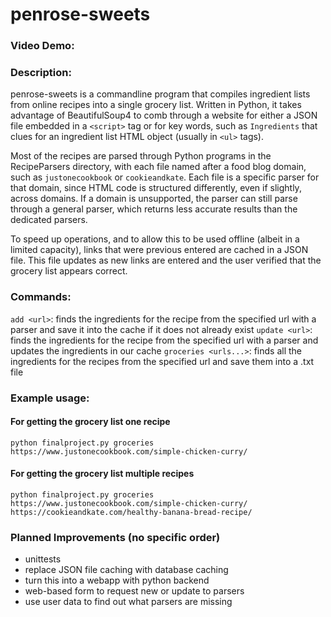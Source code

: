 # penrose-sweets
### Video Demo:  <URL HERE>
### Description:

penrose-sweets is a commandline program that compiles ingredient lists from online recipes into a single grocery list. Written in Python, it takes advantage of BeautifulSoup4 to comb through a website for either a JSON file embedded in a `<script>` tag or for key words, such as `Ingredients` that clues for an ingredient list HTML object (usually in `<ul>` tags).

Most of the recipes are parsed through Python programs in the RecipeParsers directory, with each file named after a food blog domain, such as `justonecookbook` or `cookieandkate`. Each file is a specific parser for that domain, since HTML code is structured differently, even if slightly, across domains. If a domain is unsupported, the parser can still parse through a general parser, which returns less accurate results than the dedicated parsers.

To speed up operations, and to allow this to be used offline (albeit in a limited capacity), links that were previous entered are cached in a JSON file. This file updates as new links are entered and the user verified that the grocery list appears correct.

### Commands:

`add <url>`: finds the ingredients for the recipe from the specified url with a parser and save it into the cache if it does not already exist
`update <url>`: finds the ingredients for the recipe from the specified url with a parser and updates the ingredients in our cache
`groceries <urls...>`: finds all the ingredients for the recipes from the specified url and save them into a .txt file

### Example usage:

#### For getting the grocery list one recipe
```
python finalproject.py groceries https://www.justonecookbook.com/simple-chicken-curry/
```

#### For getting the grocery list multiple recipes
```
python finalproject.py groceries https://www.justonecookbook.com/simple-chicken-curry/ https://cookieandkate.com/healthy-banana-bread-recipe/
```

### Planned Improvements (no specific order)

- unittests
- replace JSON file caching with database caching
- turn this into a webapp with python backend
- web-based form to request new or update to parsers
- use user data to find out what parsers are missing